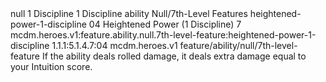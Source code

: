 <ability>
  <metadata>
    <class>null</class>
    <cost>1 Discipline</cost>
    <cost_amount>1</cost_amount>
    <cost_resource>Discipline</cost_resource>
    <feature_type>ability</feature_type>
    <file_dpath>Null/7th-Level Features</file_dpath>
    <item_id>heightened-power-1-discipline</item_id>
    <item_index>04</item_index>
    <item_name>Heightened Power (1 Discipline)</item_name>
    <level>7</level>
    <scc>mcdm.heroes.v1:feature.ability.null.7th-level-feature:heightened-power-1-discipline</scc>
    <scdc>1.1.1:5.1.4.7:04</scdc>
    <source>mcdm.heroes.v1</source>
    <type>feature/ability/null/7th-level-feature</type>
  </metadata>
  <effects>
    <effect type="mundane">If the ability deals rolled damage, it deals extra damage equal to your Intuition score.</effect>
  </effects>
</ability>
